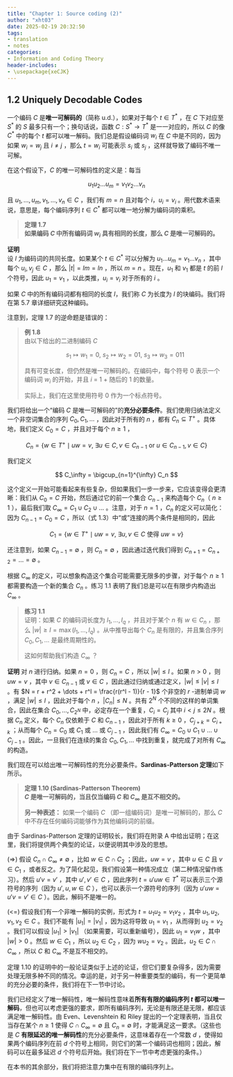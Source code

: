 ```yaml
---
title: "Chapter 1: Source coding (2)"
author: "xht03"
date: 2025-02-19 20:32:50
tags:
- translation
- notes
categories:
- Information and Coding Theory
header-includes:
- \usepackage{xeCJK}
---
```


## 1.2 Uniquely Decodable Codes

一个编码 $C$ 是**唯一可解码的**（简称 u.d.），如果对于每个 $t \in T^*$ ，在 $C$ 下对应至 $S^*$ 的 $S$ 最多只有一个；换句话说，函数 $C: S^* \to T^*$ 是一一对应的，所以 $C$ 的像 $C^*$ 中的每个 $t$ 都可以唯一解码。我们总是假设编码词 $w_i$ 在 $C$ 中是不同的，因为如果 $w_i = w_j$ 且 $i \neq j$ ，那么 $t = w_i$ 可能表示 $s_i$ 或 $s_j$ ，这样就导致了编码不唯一可解。

在这个假设下，$C$ 的唯一可解码性的定义是：每当

$$
u_1 u_2 \dots u_m = v_1 v_2 \dots v_n
$$

且 $u_1, \dots, u_m, v_1, \dots, v_n \in C$ ，我们有 $m = n$ 且对每个 $i$，$u_i = v_i$ 。用代数术语来说，意思是，每个编码序列 $t \in C^*$ 都可以唯一地分解为编码词的乘积。

> **定理 1.7**  
> **如果编码 $C$ 中所有编码词 $w_i$ 具有相同的长度，那么 $C$ 是唯一可解码的。**

**证明**  
设 $l$ 为编码词的共同长度。如果某个 $t \in C^*$ 可以分解为 $u_1 \dots u_m = v_1 \dots v_n$ ，其中每个 $u_i, v_j \in C$ ，那么 $|t| = l m = l n$ ，所以 $m = n$ 。现在，$u_1$ 和 $v_1$ 都是 $t$ 的前 $l$ 个符号，因此 $u_1 = v_1$ ，以此类推，$u_i = v_i$ 对于所有的 $i$ 。

如果 $C$ 中的所有编码词都有相同的长度 $l$，我们称 $C$ 为长度为 $l$ 的块编码。我们将在第 5.7 章详细研究这种编码。

注意到，定理 1.7 的逆命题是错误的：

> **例 1.8**  
> 由以下给出的二进制编码 $C$ 
>
> $$
> s_1 \mapsto w_1 = 0 , \ s_2 \mapsto w_2 = 01 , \ s_3 \mapsto w_3 = 011
> $$
> 
> 具有可变长度，但仍然是唯一可解码的。在编码中，每个符号 0 表示一个编码词 $w_i$ 的开始，并且 $i$ = 1 + 随后的 1 的数量。
>
> 实际上，我们在这里使用符号 0 作为一个标点符号。

我们将给出一个“编码 $C$ 是唯一可解码的”的**充分必要条件**。我们使用归纳法定义一个非空词集合的序列 $C_0, C_1, \dots$ ，因此对于所有的 $n$ ，都有 $C_n \subseteq T^+$ 。具体地，我们定义 $C_0 = C$ ，并且对于每个 $n \geq 1$ ，

$$
C_n = \{ w \in T^+ \mid uw = v, \ \exists u \in C, v \in C_{n-1} \text{ or } u \in C_{n-1}, v \in C \}
$$

我们定义

$$
C_\infty = \bigcup_{n=1}^{\infty} C_n
$$

这个定义一开始可能看起来有些复杂，但如果我们一步一步来，它应该变得会更清晰：我们从 $C_0 = C$ 开始，然后通过它的前一个集合 $C_{n-1}$ 来构造每个 $C_n$（ $n \geq 1$ ），最后我们取 $C_\infty = C_1 \cup C_2 \cup \dots$ 。注意，对于 $n = 1$ ，$C_n$ 的定义可以简化：因为 $C_{n-1} = C_0 = C$ ，所以（式 1.3）中“或”连接的两个条件是相同的，因此

$$
C_1 = \{ w \in T^+ \mid uw = v, \ \exists u, v \in C \text{ 使得 } uw = v \}
$$

还注意到，如果 $C_{n-1} = \emptyset$ ，则 $C_n = \emptyset$ ，因此通过迭代我们得到 $C_{n+1} = C_{n+2} = \dots = \emptyset$ 。

根据 $C_\infty$ 的定义，可以想象构造这个集合可能需要无限多的步骤，对于每个 $n \geq 1$ 都需要构造一个新的集合 $C_n$ 。练习 1.1 表明了我们总是可以在有限步内构造出 $C_\infty$ 。

> **练习 1.1**  
> 证明：如果 $C$ 的编码词长度为 $l_1, \dots, l_q$ ，并且对于某个 $n$ 有 $w \in C_n$ ，那么 $|w| \geq l = \max(l_1, \dots, l_q)$ 。从中推导出每个 $C_n$ 是有限的，并且集合序列 $C_0, C_1, \dots$ 是最终周期性的。  
> 
> 这如何帮助我们构造 $C_\infty$ ？

**证明**
对 $n$ 进行归纳。如果 $n = 0$ ，则 $C_n = C$ ，所以 $|w| \leq l$ 。如果 $n > 0$ ，则 $uw = v$ ，其中 $v \in C_{n-1}$ 或 $v \in C$ ，因此通过归纳或通过定义，$|w| \leq |v| \leq l$ 。有 $N = r + r^2 + \dots + r^l = \frac{r(r^l - 1)}{r - 1}$ 个非空的 $r$ -进制单词 $w$ ，满足 $|w| \leq l$ ，因此对于每个 $n$ ，$|C_n| \leq N$ 。共有 $2^N$ 个不同的这样的单词集合，因此在集合 $C_0, \dots, C_{2^N}$ 中，必定存在一个重复，$C_i = C_j$ 其中 $i < j \leq 2N$ 。根据 $C_n$ 定义，每个 $C_n$ 仅依赖于 $C$ 和 $C_{n-1}$ ，因此对于所有 $k \geq 0$ ，$C_{j+k} = C_{i+k}$ ；从而每个 $C_n = C_0$ 或 $C_1$ 或 $\dots$ 或 $C_{j-1}$ ，因此我们有 $C_\infty = C_0 \cup C_1 \cup \dots \cup C_{j-1}$ 。因此，一旦我们在连续的集合 $C_0, C_1, \dots$ 中找到重复，就完成了对所有 $C_\infty$ 的构造。


我们现在可以给出唯一可解码性的充分必要条件。**Sardinas-Patterson 定理**如下所示。

> **定理 1.10 (Sardinas-Patterson Theorem)**  
> **$C$ 是唯一可解码的，当且仅当编码 $C$ 和 $C_\infty$ 是互不相交的。**
>
> **另一种表述：**
> 如果一个编码 $C$ （即一组编码词）是唯一可解码的，那么 $C$ 中不存在任何编码词能够作为其他编码词的前缀。

由于 Sardinas-Patterson 定理的证明较长，我们将在附录 A 中给出证明；在这里，我们将提供两个典型的论证，以便说明其中涉及的思想。

(=>) 假设 $C_n \cap C_\infty \neq \emptyset$ ，比如 $w \in C \cap C_2$ ；因此，$uw = v$ ，其中 $u \in C$ 且 $v \in C_1$ ，或者反之。为了简化起见，我们假设第一种情况成立（第二种情况留作练习）。然后 $u'v = v'$ ，其中 $u', v' \in C$ ，因此序列 $t = u'uw \in T^*$ 可以表示三个源符号的序列（因为 $u', u, w \in C$ ），也可以表示一个源符号的序列（因为 $u'uw = u'v = v' \in C$ ）。因此，解码不是唯一的。

(<=) 假设我们有一个非唯一解码的实例，形式为 $t = u_1u_2 = v_1v_2$ ，其中 $u_1, u_2, v_1, v_2 \in C$ 。我们不能有 $|u_1| = |v_1|$ ，因为这将导致 $u_1 = v_1$ ，从而得到 $u_2 = v_2$ 。我们可以假设 $|u_1| > |v_1|$ （如果需要，可以重新编号），因此 $u_1 = v_1w$ ，其中 $|w| > 0$ 。然后 $w \in C_1$ ，所以 $u_2 \in C_2$ ，因为 $wu_2 = v_2$ 。因此，$u_2 \in C \cap C_\infty$ ，所以 $C$ 和 $C_\infty$ 不是互不相交的。

定理 1.10 的证明中的一般论证类似于上述的论证，但它们要复杂得多，因为需要处理无限多种不同的情况。幸运的是，对于另一种重要类型的编码，有一个更简单的充分必要的条件，我们将在下一节中讨论。

我们已经定义了唯一解码性，唯一解码性意味着**所有有限的编码序列 $t$ 都可以唯一解码**，但也可以考虑更强的要求，即所有编码序列，无论是有限还是无限，都应该满足唯一解码性。由 Even、Levenshtein 和 Riley 提出的一个定理表明，当且仅当存在某个 $n \geq 1$ 使得 $C \cap C_\infty = \emptyset$ 且 $C_n = \emptyset$ 时，才能满足这一要求。（这些也是 $C$ **有限延迟的唯一解码性**的充分必要条件，这意味着存在一个常数 $d$ ，使得如果两个编码序列在前 $d$ 个符号上相同，则它们的第一个编码词也相同；因此，解码可以在最多延迟 $d$ 个符号后开始。我们将在下一节中考虑更强的条件。）

在本书的其余部分，我们将把注意力集中在有限的编码序列上。
